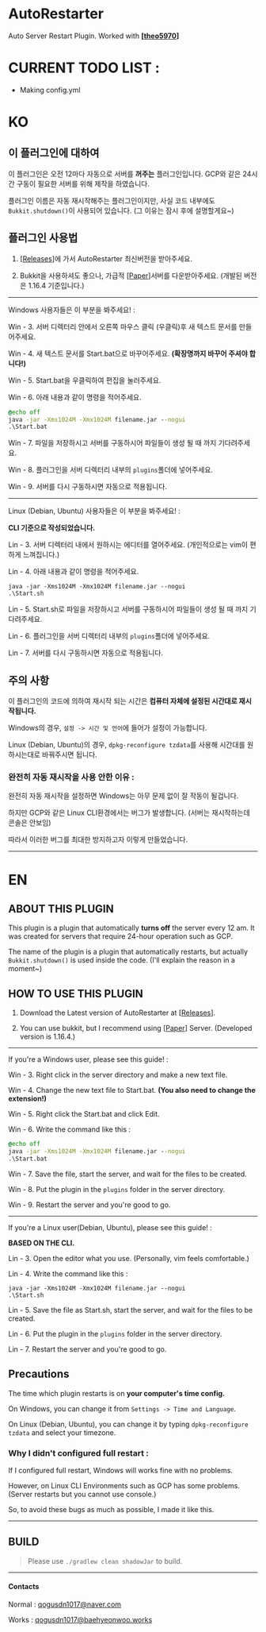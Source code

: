 # AutoRestarter
Auto Server Restart Plugin. Worked with **[[theo5970](https://github.com/theo5970)]**

# CURRENT TODO LIST :

- Making config.yml
 
# KO

## 이 플러그인에 대하여

이 플러그인은 오전 12마다 자동으로 서버를 **꺼주는** 플러그인입니다. GCP와 같은 24시간 구동이 필요한 서버를 위해 제작을 하였습니다.

플러그인 이름은 자동 재시작해주는 플러그인이지만, 사실 코드 내부에도 `Bukkit.shutdown()`이 사용되어 있습니다. (그 이유는 잠시 후에 설명할게요~)

## 플러그인 사용법

1. [[Releases](https://github.com/qogusdn1017/AutoRestarter/releases)]에 가서 AutoRestarter 최신버전을 받아주세요.

2. Bukkit을 사용하셔도 좋으나, 가급적 [[Paper](https://papermc.io/downloads)]서버를 다운받아주세요. (개발된 버전은 1.16.4 기준입니다.)

---

Windows 사용자들은 이 부분을 봐주세요! :

Win - 3. 서버 디렉터리 안에서 오른쪽 마우스 클릭 (우클릭)후 새 텍스트 문서를 만들어주세요.

Win - 4. 새 텍스트 문서를 Start.bat으로 바꾸어주세요. **(확장명까지 바꾸어 주셔야 합니다!)**

Win - 5. Start.bat을 우클릭하여 편집을 눌러주세요.

Win - 6. 아래 내용과 같이 명령을 적어주세요.

```bat
@echo off
java -jar -Xms1024M -Xmx1024M filename.jar --nogui
.\Start.bat
```

Win - 7. 파일을 저장하시고 서버를 구동하시어 파일들이 생성 될 때 까지 기다려주세요.

Win - 8. 플러그인을 서버 디렉터리 내부의 `plugins`폴더에 넣어주세요.

Win - 9. 서버를 다시 구동하시면 자동으로 적용됩니다.

---

Linux (Debian, Ubuntu) 사용자들은 이 부분을 봐주세요! :

**CLI 기준으로 작성되었습니다.**

Lin - 3. 서버 디렉터리 내에서 원하시는 에디터를 열어주세요. (개인적으로는 vim이 편하게 느껴집니다.)

Lin - 4. 아래 내용과 같이 명령을 적어주세요.

```shell
java -jar -Xms1024M -Xmx1024M filename.jar --nogui
.\Start.sh
```

Lin - 5. Start.sh로 파일을 저장하시고 서버를 구동하시어 파일들이 생성 될 때 까지 기다려주세요.

Lin - 6. 플러그인을 서버 디렉터리 내부의 `plugins`폴더에 넣어주세요.

Lin - 7. 서버를 다시 구동하시면 자동으로 적용됩니다.

## 주의 사항

이 플러그인의 코드에 의하여 재시작 되는 시간은 **컴퓨터 자체에 설정된 시간대로 재시작됩니다.**

Windows의 경우, `설정 -> 시간 및 언어`에 들어가 설정이 가능합니다.

Linux (Debian, Ubuntu)의 경우, `dpkg-reconfigure tzdata`를 사용해 시간대를 원하시는대로 바꿔주시면 됩니다.

### 완전히 자동 재시작을 사용 안한 이유 :

완전히 자동 재시작을 설정하면 Windows는 아무 문제 없이 잘 작동이 될겁니다.

하지만 GCP와 같은 Linux CLI환경에서는 버그가 발생합니다. (서버는 재시작하는데 콘솔은 안보임)

따라서 이러한 버그를 최대한 방지하고자 이렇게 만들었습니다.

---

# EN

## ABOUT THIS PLUGIN

This plugin is a plugin that automatically **turns off** the server every 12 am. It was created for servers that require 24-hour operation such as GCP.

The name of the plugin is a plugin that automatically restarts, but actually `Bukkit.shutdown()` is used inside the code. (I'll explain the reason in a moment~)

## HOW TO USE THIS PLUGIN

1. Download the Latest version of AutoRestarter at [[Releases](https://github.com/qogusdn1017/AutoRestarter/releases)].

2. You can use bukkit, but I recommend using [[Paper](https://papermc.io/downloads)] Server. (Developed version is 1.16.4.)

---

If you're a Windows user, please see this guide! :

Win - 3. Right click in the server directory and make a new text file.

Win - 4. Change the new text file to Start.bat. **(You also need to change the extension!)**

Win - 5. Right click the Start.bat and click Edit.

Win - 6. Write the command like this :

```bat
@echo off
java -jar -Xms1024M -Xmx1024M filename.jar --nogui
.\Start.bat
```

Win - 7. Save the file, start the server, and wait for the files to be created.

Win - 8. Put the plugin in the `plugins` folder in the server directory.

Win - 9. Restart the server and you're good to go.

---

If you're a Linux user(Debian, Ubuntu), please see this guide! :

**BASED ON THE CLI.**

Lin - 3. Open the editor what you use. (Personally, vim feels comfortable.)

Lin - 4. Write the command like this :

```shell
java -jar -Xms1024M -Xmx1024M filename.jar --nogui
.\Start.sh
```

Lin - 5. Save the file as Start.sh, start the server, and wait for the files to be created.

Lin - 6. Put the plugin in the `plugins` folder in the server directory.

Lin - 7. Restart the server and you're good to go.

## Precautions

The time which plugin restarts is on **your computer's time config.**

On Windows, you can change it from `Settings -> Time and Language`.

On Linux (Debian, Ubuntu), you can change it by typing `dpkg-reconfigure tzdata` and select your timezone.

### Why I didn't configured full restart :

If I configured full restart, Windows will works fine with no problems.

However, on Linux CLI Environments such as GCP has some problems. (Server restarts but you cannot use console.)

So, to avoid these bugs as much as possible, I made it like this.

---

## BUILD

> Please use `./gradlew clean shadowJar` to build.

---

#### Contacts

Normal : qogusdn1017@naver.com

Works : qogusdn1017@baehyeonwoo.works
